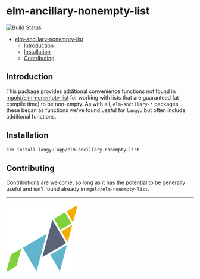 # elm-ancillary-nonempty-list

![Build Status](https://github.com/langyu-app/elm-ancillary-nonempty-list/actions/workflows/ci.yml/badge.svg)

* [elm-ancillary-nonempty-list](#elm-ancillary-nonempty-list)
  * [Introduction](#introduction)
  * [Installation](#installation)
  * [Contributing](#contributing)

## Introduction

This package provides additional convenience functions not found in
[mgold/elm-nonempty-list](https://package.elm-lang.org/packages/mgold/elm-nonempty-list/latest/)
for working with lists that are guaranteed (at compile time) to be non-empty.
As with all, `elm-ancillary-*` packages, these began as functions we've found
useful for `langyu` but often include additional functions.

## Installation

```bash
elm install langyu-app/elm-ancillary-nonempty-list
```

## Contributing

Contributions are welcome, so long as it has the potential to be generally
useful and isn't found already in `mgold/elm-nonempty-list`.

---

[![the langyu logo, a multi-colored tangram depicting a wolf](https://raw.githubusercontent.com/langyu-app/organization/master/logos/main.svg)](https://www.github.com/langyu-app)
